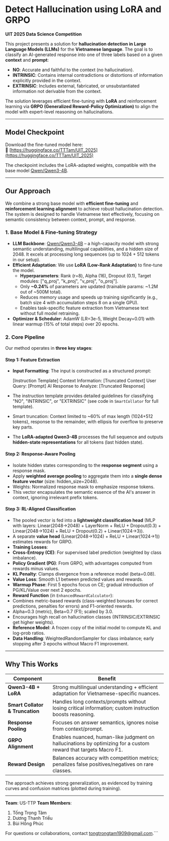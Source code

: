 # Detect Hallucination using LoRA and GRPO  
**UIT 2025 Data Science Competition**

This project presents a solution for **hallucination detection in Large Language Models (LLMs)** for the **Vietnamese language**. The goal is to classify an AI-generated response into one of three labels based on a given **context** and **prompt**:

- **NO**: Accurate and faithful to the context (no hallucination).  
- **INTRINSIC**: Contains internal contradictions or distortions of information explicitly provided in the context.  
- **EXTRINSIC**: Includes external, fabricated, or unsubstantiated information not derivable from the context.  

The solution leverages efficient fine-tuning with **LoRA** and reinforcement learning via **GRPO (Generalized Reward-Policy Optimization)** to align the model with expert-level reasoning on hallucinations.

---

## Model Checkpoint

Download the fine-tuned model here:  
🔗 [https://huggingface.co/TTTam/UIT_2025](https://huggingface.co/TTTam/UIT_2025)

The checkpoint includes the LoRA-adapted weights, compatible with the base model [Qwen/Qwen3-4B](https://huggingface.co/Qwen/Qwen3-4B).

---

## Our Approach

We combine a strong base model with **efficient fine-tuning** and **reinforcement learning alignment** to achieve robust hallucination detection. The system is designed to handle Vietnamese text effectively, focusing on semantic consistency between context, prompt, and response.

### 1. Base Model & Fine-tuning Strategy

- **LLM Backbone**: [Qwen/Qwen3-4B](https://huggingface.co/Qwen/Qwen3-4B) – a high-capacity model with strong semantic understanding, multilingual capabilities, and a hidden size of 2048. It excels at processing long sequences (up to 1024 + 512 tokens in our setup).
- **Efficient Adaptation**: We use **LoRA (Low-Rank Adaptation)** to fine-tune the model.
  - **Hyperparameters**: Rank (r=8), Alpha (16), Dropout (0.1), Target modules: ["q_proj", "k_proj", "v_proj", "o_proj"].
  - Only **~0.24%** of parameters are updated (trainable params: ~1.2M out of ~500M total).
  - Reduces memory usage and speeds up training significantly (e.g., batch size 4 with accumulation steps 8 on a single GPU).
  - Enables task-specific feature extraction from Vietnamese text without full model retraining.
- **Optimizer & Scheduler**: AdamW (LR=3e-5, Weight Decay=0.01) with linear warmup (15% of total steps) over 20 epochs.

### 2. Core Pipeline

Our method operates in **three key stages**:

#### **Step 1: Feature Extraction**
- **Input Formatting**: The input is constructed as a structured prompt:

  [Instruction Template]
  Context Information:  [Truncated Context]
  User Query:  [Prompt]
  AI Response to Analyze:  [Truncated Response]
- The instruction template provides detailed guidelines for classifying "NO", "INTRINSIC", or "EXTRINSIC" (see code in `SmartCollator` for full template).
- Smart truncation: Context limited to ~60% of max length (1024+512 tokens), response to the remainder, with ellipsis for overflow to preserve key parts.
- The **LoRA-adapted Qwen3-4B** processes the full sequence and outputs **hidden-state representations** for all tokens (last hidden state).

#### **Step 2: Response-Aware Pooling**
- Isolate hidden states corresponding to the **response segment** using a response mask.
- Apply **weighted average pooling** to aggregate them into a **single dense feature vector** (size: hidden_size=2048).
- Weights: Normalized response mask to emphasize response tokens.
- This vector encapsulates the semantic essence of the AI's answer in context, ignoring irrelevant prefix tokens.

#### **Step 3: RL-Aligned Classification**
- The pooled vector is fed into a **lightweight classification head** (MLP with layers: Linear(2048→2048) + LayerNorm + ReLU + Dropout(0.3) + Linear(2048→1024) + ReLU + Dropout(0.2) + Linear(1024→3)).
- A separate **value head** (Linear(2048→1024) + ReLU + Linear(1024→1)) estimates rewards for GRPO.
- **Training Losses**:
- **Cross-Entropy (CE)**: For supervised label prediction (weighted by class imbalance).
- **Policy Gradient (PG)**: From GRPO, with advantages computed from rewards minus values.
- **KL Penalty**: Clamps divergence from a reference model (beta=0.08).
- **Value Loss**: Smooth L1 between predicted values and rewards.
- **Warmup Phase**: First 5 epochs focus on CE; gradual introduction of PG/KL/Value over next 2 epochs.
- **Reward Function** (in `EnhancedRewardCalculator`):
- Combines metric-based rewards (class-weighted bonuses for correct predictions, penalties for errors) and F1-oriented rewards.
- Alpha=0.3 (metric), Beta=0.7 (F1); scaled by 3.0.
- Encourages high recall on hallucination classes (INTRINSIC/EXTRINSIC get higher weights).
- **Reference Model**: A frozen copy of the initial model to compute KL and log-prob ratios.
- **Data Handling**: WeightedRandomSampler for class imbalance; early stopping after 3 epochs without Macro F1 improvement.

---

## Why This Works

| Component              | Benefit |
|------------------------|--------|
| **Qwen3-4B + LoRA**    | Strong multilingual understanding + efficient adaptation for Vietnamese-specific nuances. |
| **Smart Collator & Truncation** | Handles long contexts/prompts without losing critical information; custom instruction boosts reasoning. |
| **Response Pooling**   | Focuses on answer semantics, ignores noise from context/prompt. |
| **GRPO Alignment**     | Enables nuanced, human-like judgment on hallucinations by optimizing for a custom reward that targets Macro F1. |
| **Reward Design**      | Balances accuracy with competition metrics; penalizes false positives/negatives on rare classes. |

The approach achieves strong generalization, as evidenced by training curves and confusion matrices (plotted during training).

---
**Team**: US-TTP
**Team Members**:  
  1. Tống Trọng Tâm
  2. Dương Thanh Triều
  3. Bùi Hồng Phúc

For questions or collaborations, contact [tongtrongtam1909@gmail.com](tongtrongtam1909@gmail.com).```
